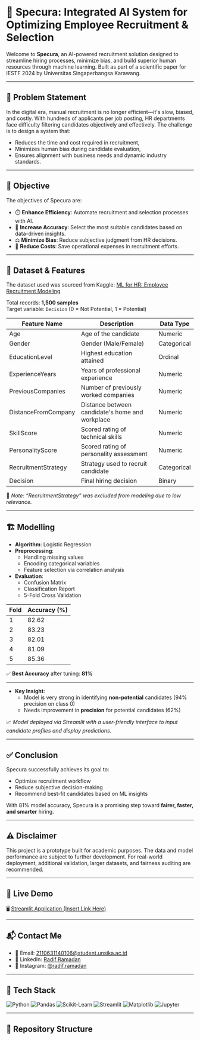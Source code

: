 # 🤖 Specura: Integrated AI System for Optimizing Employee Recruitment & Selection

Welcome to **Specura**, an AI-powered recruitment solution designed to streamline hiring processes, minimize bias, and build superior human resources through machine learning. Built as part of a scientific paper for IESTF 2024 by Universitas Singaperbangsa Karawang.

---

## 📌 Problem Statement

In the digital era, manual recruitment is no longer efficient—it's slow, biased, and costly. With hundreds of applicants per job posting, HR departments face difficulty filtering candidates objectively and effectively. The challenge is to design a system that:

- Reduces the time and cost required in recruitment,
- Minimizes human bias during candidate evaluation,
- Ensures alignment with business needs and dynamic industry standards.

---

## 🎯 Objective

The objectives of Specura are:

- ⏱️ **Enhance Efficiency**: Automate recruitment and selection processes with AI.
- 🎯 **Increase Accuracy**: Select the most suitable candidates based on data-driven insights.
- ⚖️ **Minimize Bias**: Reduce subjective judgment from HR decisions.
- 💸 **Reduce Costs**: Save operational expenses in recruitment efforts.

---

## 🧠 Dataset & Features

The dataset used was sourced from Kaggle: [ML for HR: Employee Recruitment Modeling]([https://www.kaggle.com/datasets/rabieelkharoua/predicting-hiring-decisions-in-recruitment-data?utm_source=chatgpt.com)

Total records: **1,500 samples**  
Target variable: `Decision` (0 = Not Potential, 1 = Potential)

| Feature Name           | Description                                      | Data Type  |
|------------------------|--------------------------------------------------|------------|
| Age                   | Age of the candidate                              | Numeric    |
| Gender                | Gender (Male/Female)                              | Categorical|
| EducationLevel        | Highest education attained                        | Ordinal    |
| ExperienceYears       | Years of professional experience                  | Numeric    |
| PreviousCompanies     | Number of previously worked companies             | Numeric    |
| DistanceFromCompany   | Distance between candidate's home and workplace  | Numeric    |
| SkillScore            | Scored rating of technical skills                 | Numeric    |
| PersonalityScore      | Scored rating of personality assessment           | Numeric    |
| RecruitmentStrategy   | Strategy used to recruit candidate                | Categorical|
| Decision              | Final hiring decision                             | Binary     |

📝 *Note: “RecruitmentStrategy” was excluded from modeling due to low relevance.*

---

## 🏗️ Modelling

- **Algorithm**: Logistic Regression
- **Preprocessing**:
  - Handling missing values
  - Encoding categorical variables
  - Feature selection via correlation analysis
- **Evaluation**:
  - Confusion Matrix
  - Classification Report
  - 5-Fold Cross Validation

| Fold | Accuracy (%) |
|------|--------------|
| 1    | 82.62        |
| 2    | 83.23        |
| 3    | 82.01        |
| 4    | 81.09        |
| 5    | 85.36        |

✅ **Best Accuracy** after tuning: **81%**

---


- **Key Insight**:
  - Model is very strong in identifying **non-potential** candidates (94% precision on class 0)
  - Needs improvement in **precision** for potential candidates (62%)

📈 *Model deployed via Streamlit with a user-friendly interface to input candidate profiles and display predictions.*

---

## ✅ Conclusion

Specura successfully achieves its goal to:
- Optimize recruitment workflow
- Reduce subjective decision-making
- Recommend best-fit candidates based on ML insights

With 81% model accuracy, Specura is a promising step toward **fairer, faster, and smarter** hiring.

---

## ⚠️ Disclaimer

This project is a prototype built for academic purposes. The data and model performance are subject to further development. For real-world deployment, additional validation, larger datasets, and fairness auditing are recommended.

---

## 🚀 Live Demo

🖥️ [Streamlit Application (Insert Link Here)](https://your-streamlit-app-link)

---

## 📬 Contact Me

- 📧 Email: 2110631140106@student.unsika.ac.id  
- 💼 LinkedIn: [Radif Ramadan](https://www.linkedin.com/in/your-link)  
- 📸 Instagram: [@radif.ramadan](https://instagram.com/your-handle)

---

## 🧰 Tech Stack

![Python](https://img.shields.io/badge/Python-3776AB?style=for-the-badge&logo=python&logoColor=white)
![Pandas](https://img.shields.io/badge/Pandas-150458?style=for-the-badge&logo=pandas)
![Scikit-Learn](https://img.shields.io/badge/Scikit--Learn-F7931E?style=for-the-badge&logo=scikit-learn&logoColor=white)
![Streamlit](https://img.shields.io/badge/Streamlit-FF4B4B?style=for-the-badge&logo=streamlit&logoColor=white)
![Matplotlib](https://img.shields.io/badge/Matplotlib-11557C?style=for-the-badge&logo=matplotlib&logoColor=white)
![Jupyter](https://img.shields.io/badge/Jupyter-F37626?style=for-the-badge&logo=jupyter&logoColor=white)

---

## 📁 Repository Structure


